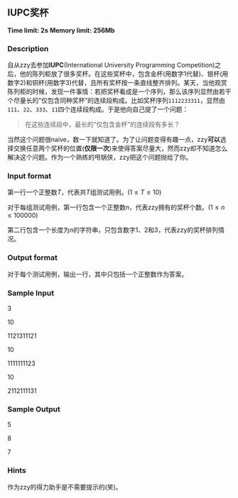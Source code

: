 ## IUPC奖杯

**Time limit: 2s**   **Memory limit: 256Mb**

### Description

自从zzy去参加**IUPC**(International University Programming Competition)之后，他的陈列柜放了很多奖杯。在这些奖杯中，包含金杯(用数字$1$代替)、银杯(用数字$2$)和铜杯(用数字$3$)代替，且所有奖杯按一条直线整齐排列。某天，当他观赏陈列柜的时候，发现一件事情：若把奖杯看成是一个序列，那么该序列显然由若干个尽量长的“仅包含同种奖杯”的连续段构成。比如奖杯序列`1112233311`，显然由`111`、`22`、`333`、`11`四个连续段构成。于是他向自己提了一个问题：

> 在这些连续段中，最长的“仅包含金杯”的连续段有多长？

当然这个问题很naive，数一下就知道了。为了让问题变得有趣一点，zzy**可以**选择交换任意两个奖杯的位置(**仅限一次**)来使得答案尽量大，然而zzy却不知道怎么解决这个问题。作为一个熟练的甩锅侠，zzy把这个问题抛给了你。

### Input format

第一行一个正整数$T$，代表共$T$组测试用例。$(1 \le T \le 10)$

对于每组测试用例，第一行包含一个正整数$n$，代表zzy拥有的奖杯个数。$(1 \le n \le 100000)$

第二行包含一个长度为$n$的字符串，只包含数字$1$、$2$和$3$，代表zzy的奖杯排列情况。

### Output format

对于每个测试用例，输出一行，其中只包括一个正整数作为答案。

### Sample Input

3

10

1121311121

10

1111111123

10

2112111131

### Sample Output

5

8

7

### Hints

作为zzy的得力助手是不需要提示的(笑)。